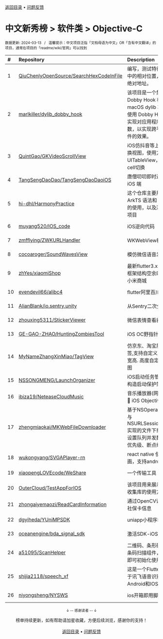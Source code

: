 <a href="https://gitee.com/GrowingGit/GitHub-Chinese-Top-Charts#github中文排行榜">返回目录</a> • <a href="/content/docs/feedback.md">问题反馈</a>

# 中文新秀榜 > 软件类 > Objective-C
<sub>数据更新: 2024-03-13&nbsp;&nbsp;&nbsp;/&nbsp;&nbsp;&nbsp;温馨提示：中文项目泛指「文档母语为中文」OR「含有中文翻译」的项目，通常在项目的「readme/wiki/官网」可以找到</sub>

|#|Repository|Description|Stars|Updated|Created|
|:-|:-|:-|:-|:-|:-|
|1|[QiuChenlyOpenSource/SearchHexCodeInFile](https://github.com/QiuChenlyOpenSource/SearchHexCodeInFile)|编写，测试特征码在文件中的相对位置，以便注入绝对地址。|48|2024-02-27|2023-10-13|
|2|[marlkiller/dylib_dobby_hook](https://github.com/marlkiller/dylib_dobby_hook)|该项目是一个集成了 Dobby Hook 框架的 macOS dylib 项目，通过使用 Dobby Hook 框架实现对应用程序的钩子函数，以实现跨平台破解软件的效果。|47|2024-02-27|2024-01-14|
|3|[QuintGao/GKVideoScrollView](https://github.com/QuintGao/GKVideoScrollView)|iOS仿抖音等上下滑动切换视图，使用方式类似UITableView，支持不同cell切换|24|2024-01-15|2023-03-16|
|4|[TangSengDaoDao/TangSengDaoDaoiOS](https://github.com/TangSengDaoDao/TangSengDaoDaoiOS)|唐僧叨叨即时通讯(im) iOS 端|22|2024-02-27|2023-07-06|
|5|[hi-dhl/HarmonyPractice](https://github.com/hi-dhl/HarmonyPractice)|这个仓库主要用于演示 ArkTS 语法和 鸿蒙组件的使用，以及鸿蒙的实战项目|15|2024-01-28|2024-01-20|
|6|[muyang520/IOS_code](https://github.com/muyang520/IOS_code)|iOS逆向代码|13|2023-10-13|2023-05-04|
|7|[zmfflying/ZWKURLHandler](https://github.com/zmfflying/ZWKURLHandler)|WKWebView秒开demo|7|2023-09-12|2023-09-12|
|8|[cocoaroger/SoundWavesView](https://github.com/cocoaroger/SoundWavesView)|模仿微信语音发送动效|5|2023-11-27|2023-11-27|
|9|[zhYes/xiaomiShop](https://github.com/zhYes/xiaomiShop)|最新flutter3.x利用Getx框架结构空余时间仿写的小米商城|5|2023-12-01|2023-11-16|
|10|[evendevil66/alibc4](https://github.com/evendevil66/alibc4)|flutter阿里百川4.x插件|4|2023-12-09|2023-12-08|
|11|[AlianBlank/io.sentry.unity](https://github.com/AlianBlank/io.sentry.unity)|从Sentry二次分发而来|4|2023-12-02|2023-12-02|
|12|[zhouxing5311/StickerViewer](https://github.com/zhouxing5311/StickerViewer)|微信表情查看器|3|2024-02-28|2024-02-27|
|13|[GE-GAO-ZHAO/HuntingZombiesTool](https://github.com/GE-GAO-ZHAO/HuntingZombiesTool)|iOS OC野指针扑获工具|3|2024-03-07|2023-12-20|
|14|[MyNameZhangXinMiao/TagView](https://github.com/MyNameZhangXinMiao/TagView)|仿京东、淘宝展开/收起标签,支持自定义且自动适应宽高. 高度自定义.标签试图|3|2023-11-08|2023-11-08|
|15|[NSSONGMENG/LaunchOrganizer](https://github.com/NSSONGMENG/LaunchOrganizer)|iOS启动任务管理，方便构造启动保护策略。|3|2023-10-09|2023-08-07|
|16|[ibiza19/NeteaseCloudMusic](https://github.com/ibiza19/NeteaseCloudMusic)|音乐播放器(网易云音乐)🎹 iOS Objective-C版|3|2023-11-13|2023-07-20|
|17|[zhengmiaokai/MKWebFileDownloader](https://github.com/zhengmiaokai/MKWebFileDownloader)|基于NSOperationQueue与NSURLSessionDataTask实现的文件下载器（支持设置队列并发数量、任务优先级、断点续传）。|3|2024-01-23|2023-04-19|
|18|[wukongyang/SVGAPlayer-rn](https://github.com/wukongyang/SVGAPlayer-rn)|react native 使用svga动画，支持android、ios|2|2023-12-13|2023-12-09|
|19|[xiaopengLOVEcode/WeShare](https://github.com/xiaopengLOVEcode/WeShare)|一个传输工具|2|2023-12-26|2023-11-07|
|20|[OuterCloud/TestAppForIOS](https://github.com/OuterCloud/TestAppForIOS)|该项目用来展示用例信息收集库的使用方法|2|2023-10-31|2023-10-30|
|21|[zhongaiyemaozi/ReadCardInformation](https://github.com/zhongaiyemaozi/ReadCardInformation)|通过OpenCV读取身份证/社保卡信息|2|2023-11-10|2023-10-20|
|22|[dgyiheda/YUniMPSDK](https://github.com/dgyiheda/YUniMPSDK)|uniapp小程序SDK|2|2023-11-28|2023-09-14|
|23|[oceanengine/bda_signal_sdk](https://github.com/oceanengine/bda_signal_sdk)|激活SDK-iOS|2|2024-01-23|2023-09-12|
|24|[a51095/ScanHelper](https://github.com/a51095/ScanHelper)|二维码、条形码、等多种条码扫描组件，一行代码即可初始化使用。|2|2023-12-05|2023-05-06|
|25|[shijia2118/speech_xf](https://github.com/shijia2118/speech_xf)|这是一个Flutter插件，用于讯飞语音识别，支持Android和IOS.|2|2023-12-25|2023-04-30|
|26|[niyongsheng/NYSWS](https://github.com/niyongsheng/NYSWS)|ios开箱即用脚手架🍭|2|2024-01-26|2023-04-23|

<div align="center">
    <p><sub>↓ -- 感谢读者 -- ↓</sub></p>
    榜单持续更新，如有帮助请加星收藏，方便后续浏览，感谢你的支持！
</div>

<br/>

<div align="center"><a href="https://gitee.com/GrowingGit/GitHub-Chinese-Top-Charts#github中文排行榜">返回目录</a> • <a href="/content/docs/feedback.md">问题反馈</a></div>
